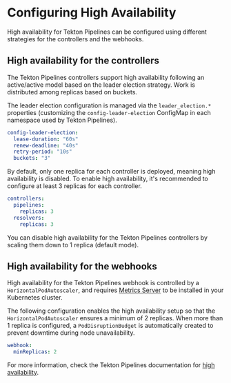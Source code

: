 # Configuring High Availability

High availability for Tekton Pipelines can be configured using different strategies for the controllers and the webhooks.

## High availability for the controllers

The Tekton Pipelines controllers support high availability following an active/active model based on the leader election strategy. Work is distributed among replicas based on buckets.

The leader election configuration is managed via the `leader_election.*` properties (customizing the `config-leader-election` ConfigMap in each namespace used by Tekton Pipelines).

```yaml
config-leader-election:
  lease-duration: "60s"
  renew-deadline: "40s"
  retry-period: "10s"
  buckets: "3"
```

By default, only one replica for each controller is deployed, meaning high availability is disabled. To enable high availability, it's recommended to configure at least 3 replicas for each controller.

```yaml
controllers:
  pipelines:
    replicas: 3
  resolvers:
    replicas: 3
```

You can disable high availability for the Tekton Pipelines controllers by scaling them down to 1 replica (default mode).

## High availability for the webhooks

High availability for the Tekton Pipelines webhook is controlled by a `HorizontalPodAutoscaler`, and requires [Metrics Server](https://github.com/kadras-io/package-for-metrics-server) to be installed in your Kubernetes cluster.

The following configuration enables the high availability setup so that the `HorizontalPodAutoscaler` ensures a minimum of 2 replicas. When more than 1 replica is configured, a `PodDisruptionBudget` is automatically created to prevent downtime during node unavailability.

```yaml
webhook:
  minReplicas: 2
```

For more information, check the Tekton Pipelines documentation for [high availability](https://tekton.dev/docs/pipelines/install/#configuring-high-availability).
